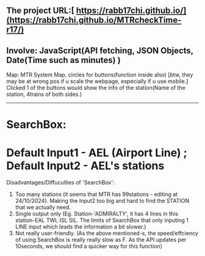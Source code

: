 The project URL:[ https://rabb17chi.github.io/](https://rabb17chi.github.io/MTRcheckTime-r17/)
---
 Involve: JavaScript(API fetching, JSON Objects, Date(Time such as minutes) )
---

Map: MTR System Map, circles for buttons(function inside also) [btw, they may be at wrong pos if u scale the webpage, especially if u use mobile.]
Clicked 1 of the buttons would show the info of the station(Name of the station, 4trains of both sides.)

---

SearchBox:
===============
Default Input1 - AEL (Airport Line) ; 
Default Input2 - AEL's stations
===
Disadvantages/Diffuculties of 'SearchBox':
1. Too many stations (it seems that MTR has 99stations - editing at 24/10/2024). Making the Input2 too big and hard to find the STATION that we actually need.
2. Single output only (Eg. Station-'ADMIRALTY', it has 4 lines in this station-EAL TWL ISL SIL. The limits of SearchBox that only inputing 1 LINE input which leads the information a bit slower.)
3. Not really user-friendly. (As the above mentioned-s, the speed/effciency of using SearchBox is really really slow as F. As the API updates per 10seconds, we should find a quicker way for this function)
